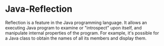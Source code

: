 # Java-Reflection
Reflection is a feature in the Java programming language. 
It allows an executing Java program to examine or "introspect" upon itself, and manipulate internal properties of the program. 
For example, it's possible for a Java class to obtain the names of all its members and display them.
